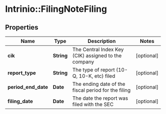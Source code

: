 # Intrinio::FilingNoteFiling

## Properties
Name | Type | Description | Notes
------------ | ------------- | ------------- | -------------
**cik** | **String** | The Central Index Key (CIK) assigned to the company | [optional] 
**report_type** | **String** | The type of report (10-Q, 10-K, etc) filed | [optional] 
**period_end_date** | **Date** | The ending date of the fiscal period for the filing | [optional] 
**filing_date** | **Date** | The date the report was filed with the SEC | [optional] 


